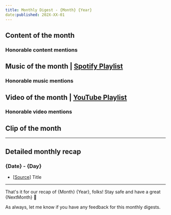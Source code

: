```yaml
---
title: Monthly Digest - {Month} {Year}
date:published: 202X-XX-01
---
```


## Content of the month

### Honorable content mentions

## Music of the month | [Spotify Playlist](spotify:playlist:xxxx)

### Honorable music mentions

## Video of the month | [YouTube Playlist](https://www.youtube.com/playlist?list=xxxx)

### Honorable video mentions

## Clip of the month

***

## Detailed monthly recap

### {Date} - {Day}

- [[Source](link)] Title

***

That's it for our recap of {Month} {Year}, folks! Stay safe and have a great {NextMonth} 👋

As always, let me know if you have any feedback for this monthly digests.
